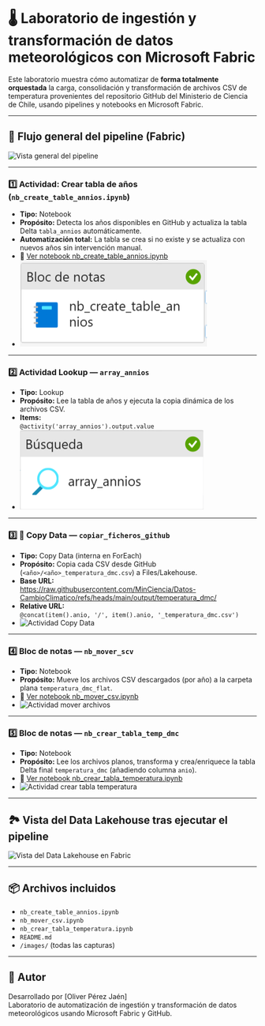
# 🌡️ Laboratorio de ingestión y transformación de datos meteorológicos con Microsoft Fabric

Este laboratorio muestra cómo automatizar de **forma totalmente orquestada** la carga, consolidación y transformación de archivos CSV de temperatura provenientes del repositorio GitHub del Ministerio de Ciencia de Chile, usando pipelines y notebooks en Microsoft Fabric.

---

## 🧩 Flujo general del pipeline (Fabric)

![Vista general del pipeline](images/pipeline_general.png)

---

### 1️⃣ Actividad: Crear tabla de años (`nb_create_table_annios.ipynb`)
- **Tipo:** Notebook
- **Propósito:** Detecta los años disponibles en GitHub y actualiza la tabla Delta `tabla_annios` automáticamente.
- **Automatización total:** La tabla se crea si no existe y se actualiza con nuevos años sin intervención manual.
- 🔗 [Ver notebook nb_create_table_annios.ipynb](nb_create_table_annios.ipynb)
- ![Actividad crear tabla de años](images/actividad_tabla_annios.png)

---

### 2️⃣ Actividad Lookup — `array_annios`
- **Tipo:** Lookup
- **Propósito:** Lee la tabla de años y ejecuta la copia dinámica de los archivos CSV.
- **Items:**  
  `@activity('array_annios').output.value`
- ![Actividad Lookup](images/actividad_lookup.png)

---

### 3️⃣ 🔁 Copy Data — `copiar_ficheros_github`
- **Tipo:** Copy Data (interna en ForEach)
- **Propósito:** Copia cada CSV desde GitHub (`<año>/<año>_temperatura_dmc.csv`) a Files/Lakehouse.
- **Base URL:**  
  https://raw.githubusercontent.com/MinCiencia/Datos-CambioClimatico/refs/heads/main/output/temperatura_dmc/
- **Relative URL:**  
  `@concat(item().anio, '/', item().anio, '_temperatura_dmc.csv')`
- ![Actividad Copy Data](images/actividad_copy_github.png)

---

### 4️⃣ Bloc de notas — `nb_mover_scv`
- **Tipo:** Notebook
- **Propósito:** Mueve los archivos CSV descargados (por año) a la carpeta plana `temperatura_dmc_flat`.
- 🔗 [Ver notebook nb_mover_csv.ipynb](nb_mover_csv.ipynb)
- ![Actividad mover archivos](images/actividad_mover_csv.png)

---

### 5️⃣ Bloc de notas — `nb_crear_tabla_temp_dmc`
- **Tipo:** Notebook
- **Propósito:** Lee los archivos planos, transforma y crea/enriquece la tabla Delta final `temperatura_dmc` (añadiendo columna `anio`).
- 🔗 [Ver notebook nb_crear_tabla_temperatura.ipynb](nb_crear_tabla_temperatura.ipynb)
- ![Actividad crear tabla temperatura](images/actividad_tabla_temperatura.png)

---

## 🏞️ Vista del Data Lakehouse tras ejecutar el pipeline

![Vista del Data Lakehouse en Fabric](images/explorador_fabric.png)

---

## 📦 Archivos incluidos

- `nb_create_table_annios.ipynb`
- `nb_mover_csv.ipynb`
- `nb_crear_tabla_temperatura.ipynb`
- `README.md`
- `/images/` (todas las capturas)

---

## 🚀 Autor

Desarrollado por [Oliver Pérez Jaén]  
Laboratorio de automatización de ingestión y transformación de datos meteorológicos usando Microsoft Fabric y GitHub.
